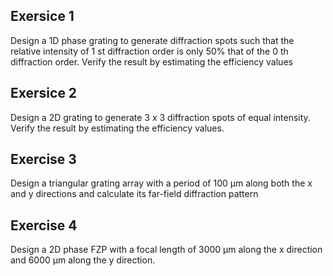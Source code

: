 ## Exersice 1

Design a 1D phase grating to generate diffraction spots such that the
relative intensity of 1 st diffraction order is only 50% that of the 0 th diffraction
order. Verify the result by estimating the efficiency values

## Exersice 2 

Design a 2D grating to generate 3 x 3 diffraction spots of equal
intensity. Verify the result by estimating the efficiency values.

## Exercise 3

Design a triangular grating array with a period of 100 &mu;m along both
the x and y directions and calculate its far-field diffraction pattern

## Exercise 4

Design a 2D phase FZP with a focal length of 3000 &mu;m along the
x direction and 6000 &mu;m along the y direction.
